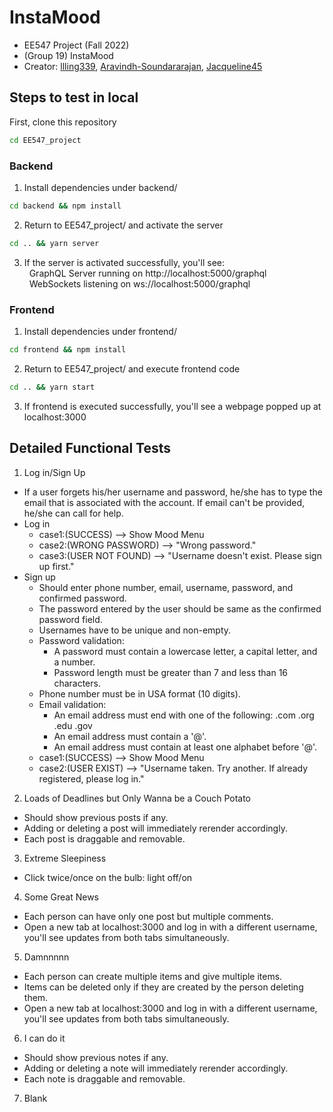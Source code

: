 # InstaMood

- EE547 Project (Fall 2022)
- (Group 19) InstaMood
- Creator: [llling339](https://github.com/llling339), [Aravindh-Soundararajan](https://github.com/Aravindh-Soundararajan), [Jacqueline45](https://github.com/Jacqueline45)

## Steps to test in local
First, clone this repository
```cmd
cd EE547_project
```
### Backend
1. Install dependencies under backend/
```cmd
cd backend && npm install
```
2. Return to EE547_project/ and activate the server
```cmd
cd .. && yarn server
```
3. If the server is activated successfully, you'll see: \
&nbsp; GraphQL Server running on http://localhost:5000/graphql \
&nbsp; WebSockets listening on ws://localhost:5000/graphql
### Frontend
1. Install dependencies under frontend/
```cmd
cd frontend && npm install
```
2. Return to EE547_project/ and execute frontend code
```cmd
cd .. && yarn start
```
3. If frontend is executed successfully, you'll see a webpage popped up at localhost:3000

## Detailed Functional Tests
1. Log in/Sign Up
  - If a user forgets his/her username and password, he/she has to type the email that is associated with the account. If email can't be provided, he/she can call for help.
  - Log in
    - case1:(SUCCESS) --> Show Mood Menu
    - case2:(WRONG PASSWORD) --> "Wrong password."
    - case3:(USER NOT FOUND) --> "Username doesn't exist. Please sign up first."
  - Sign up 
    - Should enter phone number, email, username, password, and confirmed password.
    - The password entered by the user should be same as the confirmed password field.
    - Usernames have to be unique and non-empty.
    - Password validation:
      - A password must contain a lowercase letter, a capital letter, and a number.
      - Password length must be greater than 7 and less than 16 characters.
    - Phone number must be in USA format (10 digits).
    - Email validation:
      - An email address must end with one of the following: .com .org .edu .gov
      - An email address must contain a '@'.
      - An email address must contain at least one alphabet before '@'.
    - case1:(SUCCESS) --> Show Mood Menu
    - case2:(USER EXIST) --> "Username taken. Try another. If already registered, please log in."

2. Loads of Deadlines but Only Wanna be a Couch Potato
  - Should show previous posts if any.
  - Adding or deleting a post will immediately rerender accordingly.
  - Each post is draggable and removable. 

3. Extreme Sleepiness
  -  Click twice/once on the bulb: light off/on

4. Some Great News
  - Each person can have only one post but multiple comments.
  - Open a new tab at localhost:3000 and log in with a different username, you'll see updates from both tabs simultaneously.

5. Damnnnnn
  - Each person can create multiple items and give multiple items.
  - Items can be deleted only if they are created by the person deleting them. 
  - Open a new tab at localhost:3000 and log in with a different username, you'll see updates from both tabs simultaneously.

6. I can do it
  - Should show previous notes if any.
  - Adding or deleting a note will immediately rerender accordingly.
  - Each note is draggable and removable. 
  
7. Blank

